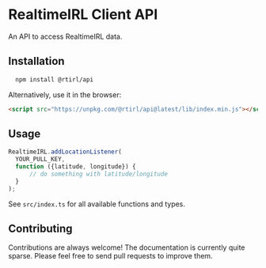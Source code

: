 # RealtimeIRL Client API

An API to access RealtimeIRL data.

## Installation

```bash
  npm install @rtirl/api
```

Alternatively, use it in the browser:

```html
<script src="https://unpkg.com/@rtirl/api@latest/lib/index.min.js"></script>
```

## Usage

```javascript
RealtimeIRL.addLocationListener(
  YOUR_PULL_KEY,
  function ({latitude, longitude}) {
      // do something with latitude/longitude
  }
);
```

See `src/index.ts` for all available functions and types.

## Contributing

Contributions are always welcome! The documentation is currently quite sparse. Please feel free to send pull requests to improve them.
